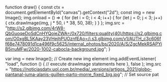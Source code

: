 
function draw() {
  const ctx = document.getElementById("canvas").getContext("2d");
  const img = new Image();
  img.onload = () => {
    for (let i = 0; i < 4; i++) {
      for (let j = 0; j < 3; j++) {
        ctx.drawImage(img, j * 50, i * 38, 50, 38);
      }
    }
  };
  img.src =
    "http://s2.glbimg.com/4rW8-QbGuoqeDoSdCnHYQoieZWA=/0x720/filters:quality(40)/https://s2.glbimg.com/O0xgBL5KAay23VHejhPUOznfEAo=/i.s3.glbimg.com/v1/AUTH_c3c606ff68e7478091d1ca496f9c5625/internal_photos/bs/2020/A/S/ZgcMekRSAPYiB5inuMFw/2020-1002-cabocla-background.jpg";
}

var img = new Image(); // Create new img element
img.addEventListener(
  "load",
  function () {
    // execute drawImage statements here
  },
  false
);
img.src =
  "https://noticiasdatv.uol.com.br/media/_versions/artigos_2021/globo-pantanal-juma-alanis-guillen-parto-morre_fixed_big.jpg"; // Set source pat
